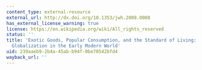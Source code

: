 ```yaml
---
content_type: external-resource
external_url: http://dx.doi.org/10.1353/jwh.2008.0008
has_external_license_warning: true
license: https://en.wikipedia.org/wiki/All_rights_reserved
status: ''
title: 'Exotic Goods, Popular Consumption, and the Standard of Living: Thinking About
  Globalization in the Early Modern World'
uid: 239aaeb9-2b4a-45ab-b94f-0be70542bfd4
wayback_url: ''
---
```

